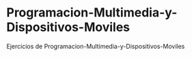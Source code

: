 # Programacion-Multimedia-y-Dispositivos-Moviles
Ejercicios de Programacion-Multimedia-y-Dispositivos-Moviles


